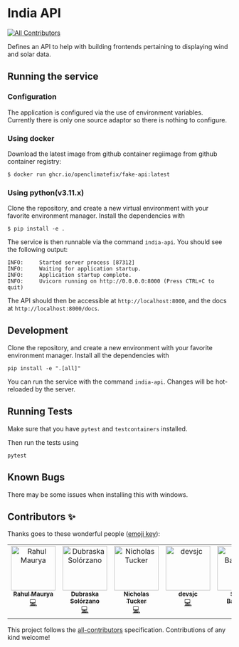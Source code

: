 # India API
<!-- ALL-CONTRIBUTORS-BADGE:START - Do not remove or modify this section -->
[![All Contributors](https://img.shields.io/badge/all_contributors-5-orange.svg?style=flat-square)](#contributors-)
<!-- ALL-CONTRIBUTORS-BADGE:END -->

Defines an API to help with building frontends pertaining to displaying wind and solar data.

## Running the service

### Configuration

The application is configured via the use of environment variables.
Currently there is only one source adaptor
so there is nothing to configure.

### Using docker

Download the latest image from github container regiimage from github container registry:

```sh
$ docker run ghcr.io/openclimatefix/fake-api:latest
```

### Using python(v3.11.x)

Clone the repository,
and create a new virtual environment with your favorite environment manager.
Install the dependencies with

```
$ pip install -e .
```

The service is then runnable via the command `india-api`.
You should see the following output:

```shell
INFO:     Started server process [87312]
INFO:     Waiting for application startup.
INFO:     Application startup complete.
INFO:     Uvicorn running on http://0.0.0.0:8000 (Press CTRL+C to quit)
```

The API should then be accessible at `http://localhost:8000`,
and the docs at `http://localhost:8000/docs`.


## Development

Clone the repository,
and create a new environment with your favorite environment manager.
Install all the dependencies with

```
pip install -e ".[all]"
```

You can run the service with the command `india-api`.
Changes will be hot-reloaded by the server.


## Running Tests

Make sure that you have ```pytest```
and ```testcontainers``` installed.

Then run the tests using
```
pytest
```


## Known Bugs

There may be some issues when
installing this with windows.

## Contributors ✨

Thanks goes to these wonderful people ([emoji key](https://allcontributors.org/docs/en/emoji-key)):

<!-- ALL-CONTRIBUTORS-LIST:START - Do not remove or modify this section -->
<!-- prettier-ignore-start -->
<!-- markdownlint-disable -->
<table>
  <tbody>
    <tr>
      <td align="center" valign="top" width="14.28%"><a href="https://github.com/rahul-maurya11b"><img src="https://avatars.githubusercontent.com/u/98907006?v=4?s=100" width="100px;" alt="Rahul Maurya"/><br /><sub><b>Rahul Maurya</b></sub></a><br /><a href="https://github.com/openclimatefix/india-api/commits?author=rahul-maurya11b" title="Code">💻</a></td>
      <td align="center" valign="top" width="14.28%"><a href="https://github.com/DubraskaS"><img src="https://avatars.githubusercontent.com/u/87884444?v=4?s=100" width="100px;" alt="Dubraska Solórzano"/><br /><sub><b>Dubraska Solórzano</b></sub></a><br /><a href="https://github.com/openclimatefix/india-api/commits?author=DubraskaS" title="Code">💻</a></td>
      <td align="center" valign="top" width="14.28%"><a href="https://github.com/ProfessionalCaddie"><img src="https://avatars.githubusercontent.com/u/180212671?v=4?s=100" width="100px;" alt="Nicholas Tucker"/><br /><sub><b>Nicholas Tucker</b></sub></a><br /><a href="https://github.com/openclimatefix/india-api/commits?author=ProfessionalCaddie" title="Code">💻</a></td>
      <td align="center" valign="top" width="14.28%"><a href="https://github.com/devsjc"><img src="https://avatars.githubusercontent.com/u/47188100?v=4?s=100" width="100px;" alt="devsjc"/><br /><sub><b>devsjc</b></sub></a><br /><a href="https://github.com/openclimatefix/india-api/commits?author=devsjc" title="Code">💻</a></td>
      <td align="center" valign="top" width="14.28%"><a href="http://suvanbanerjee.github.io"><img src="https://avatars.githubusercontent.com/u/104707806?v=4?s=100" width="100px;" alt="Suvan Banerjee"/><br /><sub><b>Suvan Banerjee</b></sub></a><br /><a href="https://github.com/openclimatefix/india-api/commits?author=suvanbanerjee" title="Code">💻</a></td>
    </tr>
  </tbody>
</table>

<!-- markdownlint-restore -->
<!-- prettier-ignore-end -->

<!-- ALL-CONTRIBUTORS-LIST:END -->

This project follows the [all-contributors](https://github.com/all-contributors/all-contributors) specification. Contributions of any kind welcome!